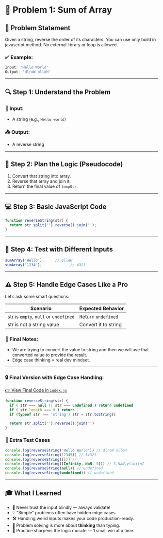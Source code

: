 # 🧠 Problem 1: Sum of Array

## 📝 Problem Statement
Given a string, reverse the order of its characters. You can use only build in javascript method. No external library or loop is allowed.

### ✅ Example:
```js
Input: 'Hello World'  
Output: 'dlroW olleH'
```

---

## 🔍 Step 1: Understand the Problem

### 🧾 Input:
- A string (e.g., `Hello world`)

### 📤 Output:
- A reverse string

---

## 🧱 Step 2: Plan the Logic (Pseudocode)

1. Convert that string into array.
2. Reverse that array and join it.
3. Return the final value of `tempStr`.

---

## 💻 Step 3: Basic JavaScript Code

```js
function reverseString(str) {
  return str.split('').reverse().join('');
}
```

---

## 🧪 Step 4: Test with Different Inputs

```js
sumArray('Hello');     // olleH
sumArray('1234');             // 4321
```

---

## ⚠️ Step 5: Handle Edge Cases Like a Pro

Let’s ask some smart questions:

| Scenario                              | Expected Behavior            |
|---------------------------------------|------------------------------|
| str is `empty`, `null` or `undefined` | Return `undefined`           |
| str is not a string value             | Convert it to string         |

### 🧠 Final Notes:
- We are trying to convert the value to string and then we will use that converted value to provide the result.
- Edge case thinking = real dev mindset.

---

### 🔒 Final Version with Edge Case Handling:

[👉 View Final Code in `index.js`](./index.js)

```js
function reverseString(str) {
  if ( str === null || str === undefined ) return undefined
  if ( str.length === 0 ) return ''
  if (typeof str !== 'string') str = str.toString()

  return str.split('').reverse().join('')
}
```

### 🧪 Extra Test Cases

```js
console.log(reverseString('Hello World')) // dlroW olleH
console.log(reverseString(12345)) // 54321
console.log(reverseString([])) // ''
console.log(reverseString([Infinity, NaN, 5])) // 5,NaN,ytinifnI
console.log(reverseString(null)) // undefined
console.log(reverseString(undefined)) // undefined
```

---

## 🎓 What I Learned

- 🚩 Never trust the input blindly — always validate!
- 💡 "Simple" problems often have hidden edge cases.
- 🛠️ Handling weird inputs makes your code production-ready.
- 🤖 Problem solving is more about **thinking** than typing.
- 🧘 Practice sharpens the logic muscle — 1 small win at a time.
